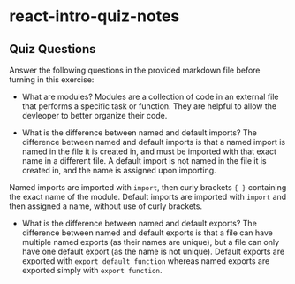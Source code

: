 # react-intro-quiz-notes

## Quiz Questions

Answer the following questions in the provided markdown file before turning in this exercise:

- What are modules?
  Modules are a collection of code in an external file that performs a specific task or function. They are helpful to allow the devleoper to better organize their code.

- What is the difference between named and default imports?
  The difference between named and default imports is that a named import is named in the file it is created in, and must be imported with that exact name in a different file. A default import is not named in the file it is created in, and the name is assigned upon importing.

Named imports are imported with `import`, then curly brackets `{ }` containing the exact name of the module. Default imports are imported with `import` and then assigned a name, without use of curly brackets.

- What is the difference between named and default exports?
  The difference between named and default exports is that a file can have multiple named exports (as their names are unique), but a file can only have one default export (as the name is not unique). Default exports are exported with `export default function` whereas named exports are exported simply with `export function`.
